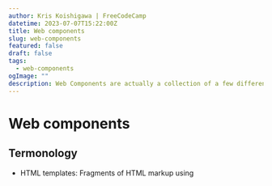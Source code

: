 ```yaml
---
author: Kris Koishigawa | FreeCodeCamp
datetime: 2023-07-07T15:22:00Z
title: Web components
slug: web-components
featured: false
draft: false
tags:
  - web-components
ogImage: ""
description: Web Components are actually a collection of a few different technologies that allow you to create custom HTML elements.
---
```


# Web components

## Termonology

- HTML templates: Fragments of HTML markup using <template> elements that won't be rendered until they're appended to the page with JavaScript.
- Custom elements: Widely supported JavaScript APIs that let you create new DOM elements. Once you create and register a custom element using these APIs, you can use it similarly to a React component.
- Shadow DOM: A smaller, encapsulated DOM that is isolated from the main DOM and rendered separately. Any styles and scripts you create for your custom components in the Shadow DOM will not affect other elements in the main DOM.
- append: Accepts Node Objects/DOMStrings
- appendChild: Accepts node objects only

## Demo

```html
<!--index.html-->
<!DOCTYPE html>
<html>
  <head>
    <meta charset="UTF-8" />
    <meta name="viewport" content="width=device-width, initial-scale=1.0" />
    <meta http-equiv="X-UA-Compatible" content="ie=edge" />
    <link
      rel="stylesheet"
      href="https://cdnjs.cloudflare.com/ajax/libs/font-awesome/5.15.1/css/all.min.css"
      integrity="sha512-+4zCK9k+qNFUR5X+cKL9EIR+ZOhtIloNl9GIKS57V1MyNsYpYcUrUeQc9vNfzsWfV28IaLL3i96P9sdNyeRssA=="
      crossorigin="anonymous"
    />
    <link href="style.css" rel="stylesheet" type="text/css" />
    <script src="components/header.js" type="text/javascript" defer></script>
    <script src="components/footer.js" type="text/javascript" defer></script>
  </head>
  <body>
    <header-component></header-component>
    <main>
      <!-- Your page's content -->
    </main>
    <footer-component></footer-component>
  </body>
  <html></html>
</html>
```

```css
<!--style.css-- > * {
  margin: 0;
  padding: 0;
  box-sizing: border-box;
}

html,
body {
  height: 100%;
}

body {
  color: #333;
  font-family: sans-serif;
  display: flex;
  flex-direction: column;
}

main {
  flex: 1 0 auto;
}
```

```js
// components/header.js
const headerTemplate = document.createElement("template");

headerTemplate.innerHTML = `
  <style>
    nav {
      height: 40px;
      display: flex;
      align-items: center;
      justify-content: center;
      background-color:  #0a0a23;
    }

    ul {
      padding: 0;
    }
    
    ul li {
      list-style: none;
      display: inline;
    }
    
    a {
      font-weight: 700;
      margin: 0 25px;
      color: #fff;
      text-decoration: none;
    }
    
    a:hover {
      padding-bottom: 5px;
      box-shadow: inset 0 -2px 0 0 #fff;
    }
  </style>
  <header>
    <nav>
      <ul>
        <li><a href="about.html">About</a></li>
        <li><a href="work.html">Work</a></li>
        <li><a href="contact.html">Contact</a></li>
      </ul>
    </nav>
  </header>
`;

class Header extends HTMLElement {
  constructor() {
    super();
  }

  connectedCallback() {
    const shadowRoot = this.attachShadow({ mode: "closed" });

    shadowRoot.appendChild(headerTemplate.content);
  }
}

customElements.define("header-component", Header);
```

```js
// components/footer.js
const footerTemplate = document.createElement("template");

footerTemplate.innerHTML = `
  <style>
    footer {
      height: 60px;
      padding: 0 10px;
      list-style: none;
      display: flex;
      flex-shrink: 0;
      justify-content: space-between;
      align-items: center;
      background-color: #dfdfe2;
    }

    ul {
      padding: 0;
    }
    
    ul li {
      list-style: none;
      display: inline;
    }
    
    a {
      margin: 0 15px;
      color: inherit;
      text-decoration: none;
    }
    
    a:hover {
      padding-bottom: 5px;
      box-shadow: inset 0 -2px 0 0 #333;
    }
    
    .social-row {
      font-size: 20px;
    }
    
    .social-row li a {
      margin: 0 15px;
    }
  </style>
  <footer>
    <ul>
      <li><a href="about.html">About</a></li>
      <li><a href="work.html">Work</a></li>
      <li><a href="contact.html">Contact</a></li>
    </ul>
    <ul class="social-row">
      <li><a href="https://github.com/my-github-profile"><i class="fab fa-github"></i></a></li>
      <li><a href="https://twitter.com/my-twitter-profile"><i class="fab fa-twitter"></i></a></li>
      <li><a href="https://www.linkedin.com/in/my-linkedin-profile"><i class="fab fa-linkedin"></i></a></li>
    </ul>
  </footer>
`;

class Footer extends HTMLElement {
  constructor() {
    super();
  }

  connectedCallback() {
    const fontAwesome = document.querySelector('link[href*="font-awesome"]');
    const shadowRoot = this.attachShadow({ mode: "closed" });

    if (fontAwesome) {
      shadowRoot.appendChild(fontAwesome.cloneNode());
    }

    shadowRoot.appendChild(footerTemplate.content);
  }
}

customElements.define("footer-component", Footer);
```

<a href='https://www.freecodecamp.org/news/reusable-html-components-how-to-reuse-a-header-and-footer-on-a-website/'>Link to the original article</a>
